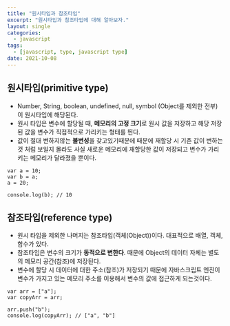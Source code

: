 ```yaml
---
title: "원시타입과 참조타입"
excerpt: "원시타입과 참조타입에 대해 알아보자."
layout: single
categories:
  - javascript
tags:
  - [javascript, type, javascript type]
date: 2021-10-08
---
```


## 원시타입(primitive type)
* Number, String, boolean, undefined, null, symbol (Object를 제외한 전부) 이 원시타입에 해당된다.
* 원시 타입은 변수에 할당될 때, **메모리의 고정 크기**로 원시 값을 저장하고 해당 저장된 값을 변수가 직접적으로 가리키는 형태를 띈다.
* 값이 절대 변하지않는 **불변성**을 갖고있기때문에 때문에 재할당 시 기존 값이 변하는것 처럼 보일지 몰라도 사실 새로운 메모리에 재할당한 값이 저장되고 변수가 가리키는 메모리가 달라졌을 뿐이다.

```
var a = 10;
var b = a;
a = 20;

console.log(b); // 10
```


## 참조타입(reference type)
* 원시 타입을 제외한 나머지는 참조타입(객체(Object))이다. 대표적으로 배열, 객체, 함수가 있다.
* 참조타입은 변수의 크기가 **동적으로 변한다**. 때문에 Object의 데이터 자체는 별도의 메모리 공간(참조)에 저장된다.
* 변수에 할당 시 데이터에 대한 주소(참조)가 저장되기 때문에 자바스크립트 엔진이 변수가 가지고 있는 메모리 주소를 이용해서 변수의 값에 접근하게 되는것이다.

```
var arr = ["a"];
var copyArr = arr;

arr.push("b");
console.log(copyArr); // ["a", "b"]
```